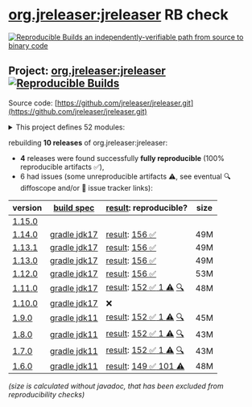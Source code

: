 [org.jreleaser:jreleaser](https://central.sonatype.com/artifact/org.jreleaser/jreleaser/versions) RB check
=======

[![Reproducible Builds](https://reproducible-builds.org/images/logos/rb.svg) an independently-verifiable path from source to binary code](https://reproducible-builds.org/)

## Project: [org.jreleaser:jreleaser](https://central.sonatype.com/artifact/org.jreleaser/jreleaser/versions) [![Reproducible Builds](https://img.shields.io/endpoint?url=https://raw.githubusercontent.com/jvm-repo-rebuild/reproducible-central/master/content/org/jreleaser/badge.json)](https://github.com/jvm-repo-rebuild/reproducible-central/blob/master/content/org/jreleaser/README.md)

Source code: [https://github.com/jreleaser/jreleaser.git](https://github.com/jreleaser/jreleaser.git)

<details><summary>This project defines 52 modules:</summary>

* [org.jreleaser:jdks-maven-plugin](https://central.sonatype.com/artifact/org.jreleaser/jdks-maven-plugin/overview)
* [org.jreleaser:jreleaser](https://central.sonatype.com/artifact/org.jreleaser/jreleaser/overview)
* [org.jreleaser:jreleaser-ant-tasks](https://central.sonatype.com/artifact/org.jreleaser/jreleaser-ant-tasks/overview)
* [org.jreleaser:jreleaser-artifactory-java-sdk](https://central.sonatype.com/artifact/org.jreleaser/jreleaser-artifactory-java-sdk/overview)
* [org.jreleaser:jreleaser-azure-java-sdk](https://central.sonatype.com/artifact/org.jreleaser/jreleaser-azure-java-sdk/overview)
* [org.jreleaser:jreleaser-bluesky-java-sdk](https://central.sonatype.com/artifact/org.jreleaser/jreleaser-bluesky-java-sdk/overview)
* [org.jreleaser:jreleaser-codeberg-java-sdk](https://central.sonatype.com/artifact/org.jreleaser/jreleaser-codeberg-java-sdk/overview)
* [org.jreleaser:jreleaser-command-java-sdk](https://central.sonatype.com/artifact/org.jreleaser/jreleaser-command-java-sdk/overview)
* [org.jreleaser:jreleaser-config-json](https://central.sonatype.com/artifact/org.jreleaser/jreleaser-config-json/overview)
* [org.jreleaser:jreleaser-config-toml](https://central.sonatype.com/artifact/org.jreleaser/jreleaser-config-toml/overview)
* [org.jreleaser:jreleaser-config-yaml](https://central.sonatype.com/artifact/org.jreleaser/jreleaser-config-yaml/overview)
* [org.jreleaser:jreleaser-disco-java-sdk](https://central.sonatype.com/artifact/org.jreleaser/jreleaser-disco-java-sdk/overview)
* [org.jreleaser:jreleaser-discord-java-sdk](https://central.sonatype.com/artifact/org.jreleaser/jreleaser-discord-java-sdk/overview)
* [org.jreleaser:jreleaser-discourse-java-sdk](https://central.sonatype.com/artifact/org.jreleaser/jreleaser-discourse-java-sdk/overview)
* [org.jreleaser:jreleaser-engine](https://central.sonatype.com/artifact/org.jreleaser/jreleaser-engine/overview)
* [org.jreleaser:jreleaser-ftp-java-sdk](https://central.sonatype.com/artifact/org.jreleaser/jreleaser-ftp-java-sdk/overview)
* [org.jreleaser:jreleaser-genericgit-java-sdk](https://central.sonatype.com/artifact/org.jreleaser/jreleaser-genericgit-java-sdk/overview)
* [org.jreleaser:jreleaser-git-java-sdk](https://central.sonatype.com/artifact/org.jreleaser/jreleaser-git-java-sdk/overview)
* [org.jreleaser:jreleaser-gitea-java-sdk](https://central.sonatype.com/artifact/org.jreleaser/jreleaser-gitea-java-sdk/overview)
* [org.jreleaser:jreleaser-github-java-sdk](https://central.sonatype.com/artifact/org.jreleaser/jreleaser-github-java-sdk/overview)
* [org.jreleaser:jreleaser-gitlab-java-sdk](https://central.sonatype.com/artifact/org.jreleaser/jreleaser-gitlab-java-sdk/overview)
* [org.jreleaser:jreleaser-gitter-java-sdk](https://central.sonatype.com/artifact/org.jreleaser/jreleaser-gitter-java-sdk/overview)
* [org.jreleaser:jreleaser-google-chat-java-sdk](https://central.sonatype.com/artifact/org.jreleaser/jreleaser-google-chat-java-sdk/overview)
* [org.jreleaser:jreleaser-graalvm-sdk](https://central.sonatype.com/artifact/org.jreleaser/jreleaser-graalvm-sdk/overview)
* [org.jreleaser:jreleaser-http-java-sdk](https://central.sonatype.com/artifact/org.jreleaser/jreleaser-http-java-sdk/overview)
* [org.jreleaser:jreleaser-java-sdk-commons](https://central.sonatype.com/artifact/org.jreleaser/jreleaser-java-sdk-commons/overview)
* [org.jreleaser:jreleaser-linkedin-java-sdk](https://central.sonatype.com/artifact/org.jreleaser/jreleaser-linkedin-java-sdk/overview)
* [org.jreleaser:jreleaser-logger-api](https://central.sonatype.com/artifact/org.jreleaser/jreleaser-logger-api/overview)
* [org.jreleaser:jreleaser-mastodon-java-sdk](https://central.sonatype.com/artifact/org.jreleaser/jreleaser-mastodon-java-sdk/overview)
* [org.jreleaser:jreleaser-mattermost-java-sdk](https://central.sonatype.com/artifact/org.jreleaser/jreleaser-mattermost-java-sdk/overview)
* [org.jreleaser:jreleaser-maven-plugin](https://central.sonatype.com/artifact/org.jreleaser/jreleaser-maven-plugin/overview)
* [org.jreleaser:jreleaser-mavencentral-java-sdk](https://central.sonatype.com/artifact/org.jreleaser/jreleaser-mavencentral-java-sdk/overview)
* [org.jreleaser:jreleaser-model-api](https://central.sonatype.com/artifact/org.jreleaser/jreleaser-model-api/overview)
* [org.jreleaser:jreleaser-model-impl](https://central.sonatype.com/artifact/org.jreleaser/jreleaser-model-impl/overview)
* [org.jreleaser:jreleaser-nexus2-java-sdk](https://central.sonatype.com/artifact/org.jreleaser/jreleaser-nexus2-java-sdk/overview)
* [org.jreleaser:jreleaser-opencollective-java-sdk](https://central.sonatype.com/artifact/org.jreleaser/jreleaser-opencollective-java-sdk/overview)
* [org.jreleaser:jreleaser-resource-bundle](https://central.sonatype.com/artifact/org.jreleaser/jreleaser-resource-bundle/overview)
* [org.jreleaser:jreleaser-s3-java-sdk](https://central.sonatype.com/artifact/org.jreleaser/jreleaser-s3-java-sdk/overview)
* [org.jreleaser:jreleaser-sdkman-java-sdk](https://central.sonatype.com/artifact/org.jreleaser/jreleaser-sdkman-java-sdk/overview)
* [org.jreleaser:jreleaser-signing-java-sdk](https://central.sonatype.com/artifact/org.jreleaser/jreleaser-signing-java-sdk/overview)
* [org.jreleaser:jreleaser-slack-java-sdk](https://central.sonatype.com/artifact/org.jreleaser/jreleaser-slack-java-sdk/overview)
* [org.jreleaser:jreleaser-smtp-java-sdk](https://central.sonatype.com/artifact/org.jreleaser/jreleaser-smtp-java-sdk/overview)
* [org.jreleaser:jreleaser-ssh-java-sdk](https://central.sonatype.com/artifact/org.jreleaser/jreleaser-ssh-java-sdk/overview)
* [org.jreleaser:jreleaser-teams-java-sdk](https://central.sonatype.com/artifact/org.jreleaser/jreleaser-teams-java-sdk/overview)
* [org.jreleaser:jreleaser-telegram-java-sdk](https://central.sonatype.com/artifact/org.jreleaser/jreleaser-telegram-java-sdk/overview)
* [org.jreleaser:jreleaser-templates](https://central.sonatype.com/artifact/org.jreleaser/jreleaser-templates/overview)
* [org.jreleaser:jreleaser-tool-java-sdk](https://central.sonatype.com/artifact/org.jreleaser/jreleaser-tool-java-sdk/overview)
* [org.jreleaser:jreleaser-tool-provider](https://central.sonatype.com/artifact/org.jreleaser/jreleaser-tool-provider/overview)
* [org.jreleaser:jreleaser-twitter-java-sdk](https://central.sonatype.com/artifact/org.jreleaser/jreleaser-twitter-java-sdk/overview)
* [org.jreleaser:jreleaser-utils](https://central.sonatype.com/artifact/org.jreleaser/jreleaser-utils/overview)
* [org.jreleaser:jreleaser-webhooks-java-sdk](https://central.sonatype.com/artifact/org.jreleaser/jreleaser-webhooks-java-sdk/overview)
* [org.jreleaser:jreleaser-zulip-java-sdk](https://central.sonatype.com/artifact/org.jreleaser/jreleaser-zulip-java-sdk/overview)
</details>

rebuilding **10 releases** of org.jreleaser:jreleaser:
- **4** releases were found successfully **fully reproducible** (100% reproducible artifacts :white_check_mark:),
- 6 had issues (some unreproducible artifacts :warning:, see eventual :mag: diffoscope and/or :memo: issue tracker links):

| version | [build spec](/BUILDSPEC.md) | [result](https://reproducible-builds.org/docs/jvm/): reproducible? | size |
| -- | --------- | ------ | -- |
| [1.15.0](https://central.sonatype.com/artifact/org.jreleaser/jreleaser/1.15.0/pom) | | | |
| [1.14.0](https://central.sonatype.com/artifact/org.jreleaser/jreleaser/1.14.0/pom) | [gradle jdk17](jreleaser-1.14.0.buildspec) | [result](jreleaser-1.14.0.buildinfo): [156 :white_check_mark: ](jreleaser-1.14.0.buildcompare) | 49M |
| [1.13.1](https://central.sonatype.com/artifact/org.jreleaser/jreleaser/1.13.1/pom) | [gradle jdk17](jreleaser-1.13.1.buildspec) | [result](jreleaser-1.13.1.buildinfo): [156 :white_check_mark: ](jreleaser-1.13.1.buildcompare) | 49M |
| [1.13.0](https://central.sonatype.com/artifact/org.jreleaser/jreleaser/1.13.0/pom) | [gradle jdk17](jreleaser-1.13.0.buildspec) | [result](jreleaser-1.13.0.buildinfo): [156 :white_check_mark: ](jreleaser-1.13.0.buildcompare) | 49M |
| [1.12.0](https://central.sonatype.com/artifact/org.jreleaser/jreleaser/1.12.0/pom) | [gradle jdk17](jreleaser-1.12.0.buildspec) | [result](jreleaser-1.12.0.buildinfo): [156 :white_check_mark: ](jreleaser-1.12.0.buildcompare) | 53M |
| [1.11.0](https://central.sonatype.com/artifact/org.jreleaser/jreleaser/1.11.0/pom) | [gradle jdk17](jreleaser-1.11.0.buildspec) | [result](jreleaser-1.11.0.buildinfo): [152 :white_check_mark:  1 :warning:](jreleaser-1.11.0.buildcompare) [:mag:](jreleaser-1.11.0.diffoscope) | 48M |
| [1.10.0](https://central.sonatype.com/artifact/org.jreleaser/jreleaser/1.10.0/pom) | [gradle jdk17](jreleaser-1.10.0.buildspec) | :x: | |
| [1.9.0](https://central.sonatype.com/artifact/org.jreleaser/jreleaser/1.9.0/pom) | [gradle jdk11](jreleaser-1.9.0.buildspec) | [result](jreleaser-1.9.0.buildinfo): [152 :white_check_mark:  1 :warning:](jreleaser-1.9.0.buildcompare) [:mag:](jreleaser-1.9.0.diffoscope) | 45M |
| [1.8.0](https://central.sonatype.com/artifact/org.jreleaser/jreleaser/1.8.0/pom) | [gradle jdk11](jreleaser-1.8.0.buildspec) | [result](jreleaser-1.8.0.buildinfo): [152 :white_check_mark:  1 :warning:](jreleaser-1.8.0.buildcompare) [:mag:](jreleaser-1.8.0.diffoscope) | 43M |
| [1.7.0](https://central.sonatype.com/artifact/org.jreleaser/jreleaser/1.7.0/pom) | [gradle jdk11](jreleaser-1.7.0.buildspec) | [result](jreleaser-1.7.0.buildinfo): [152 :white_check_mark:  1 :warning:](jreleaser-1.7.0.buildcompare) [:mag:](jreleaser-1.7.0.diffoscope) | 43M |
| [1.6.0](https://central.sonatype.com/artifact/org.jreleaser/jreleaser/1.6.0/pom) | [gradle jdk11](jreleaser-1.6.0.buildspec) | [result](jreleaser-1.6.0.buildinfo): [149 :white_check_mark:  101 :warning:](jreleaser-1.6.0.buildcompare) | 48M |

<i>(size is calculated without javadoc, that has been excluded from reproducibility checks)</i>
